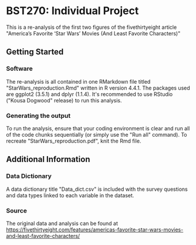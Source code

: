 # BST270: Individual Project 
This is a re-analysis of the first two figures of the  fivethirtyeight article "America’s Favorite ‘Star Wars’ Movies 
(And Least Favorite Characters)"

## Getting Started

### Software
The re-analysis is all contained in one RMarkdown file titled "StarWars_reproduction.Rmd" written in R version 4.4.1. 
The packages used are ggplot2 (3.5.1) and dplyr (1.1.4). It's recommended to use RStudio ("Kousa Dogwood" release)
to run this analysis. 

### Generating the output
To run the analysis, ensure that your coding environment is clear and run all of the code chunks sequentially (or simply
use the "Run all" command). To recreate "StarWars_reproduction.pdf", knit the Rmd file. 

## Additional Information

### Data Dictionary
A data dictionary title "Data_dict.csv" is included with the survey questions and data types linked to each variable in 
the dataset. 

### Source
The original data and analysis can be found at 
https://fivethirtyeight.com/features/americas-favorite-star-wars-movies-and-least-favorite-characters/

